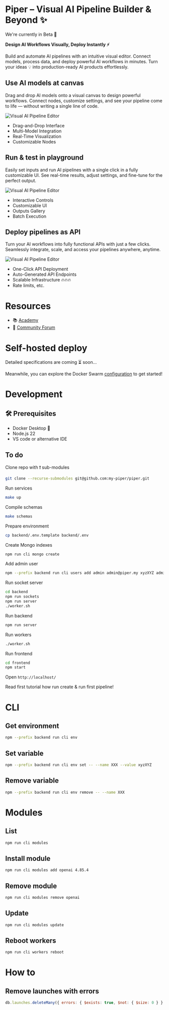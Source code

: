 # Piper – Visual AI Pipeline Builder & Beyond ✨

We're currently in Beta 🧪

**Design AI Workflows Visually, Deploy Instantly ⚡**

Build and automate AI pipelines with an intuitive visual editor.
Connect models, process data, and deploy powerful AI workflows in minutes.
Turn your ideas 💡 into production-ready AI products effortlessly.

## Use AI models at canvas

Drag and drop AI models onto a visual canvas to design powerful workflows. Connect nodes, customize settings, and see your pipeline come to life — without writing a single line of code.

![Visual AI Pipeline Editor](./assets/canvas.webp)

- Drag-and-Drop Interface
- Multi-Model Integration
- Real-Time Visualization
- Customizable Nodes

## Run & test in playground

Easily set inputs and run AI pipelines with a single click in a fully customizable UI. See real-time results, adjust settings, and fine-tune for the perfect output.

![Visual AI Pipeline Editor](./assets/playground.webp)

- Interactive Controls
- Customizable UI
- Outputs Gallery
- Batch Execution

## Deploy pipelines as API

Turn your AI workflows into fully functional APIs with just a few clicks. Seamlessly integrate, scale, and access your pipelines anywhere, anytime.

![Visual AI Pipeline Editor](./assets/api.webp)

- One-Click API Deployment
- Auto-Generated API Endpoints
- Scalable Infrastructure 🔥🔥🔥
- Rate limits, etc.

# Resources

- 📚 [Academy](https://huggingface.co/spaces/PiperMy/Academy)
- 👥 [Community Forum](https://github.com/my-piper/piper/discussions)

# Self-hosted deploy

Detailed specifications are coming ⏳ soon...

Meanwhile, you can explore the Docker Swarm [configuration](https://github.com/my-piper/piper-swarm) to get started!

# Development

## 🛠️ Prerequisites

- Docker Desktop 🐳
- Node.js 22
- VS code or alternative IDE

## To do

Clone repo with ❗️ sub-modules

```bash
git clone --recurse-submodules git@github.com:my-piper/piper.git
```

Run services

```bash
make up
```

Compile schemas

```bash
make schemas
```

Prepare environment

```bash
cp backend/.env.template backend/.env
```

Create Mongo indexes

```bash
npm run cli mongo create
```

Add admin user

```bash
npm --prefix backend run cli users add admin admin@piper.my xyzXYZ admin
```

Run socket server

```bash
cd backend
npm run sockets
npm run server
./worker.sh
```

Run backend

```bash
npm run server
```

Run workers

```bash
./worker.sh
```

Run frontend

```bash
cd frontend
npm start
```

Open `http://localhost/`

Read first tutorial how run create & run first pipeline!

# CLI

## Get environment

```bash
npm --prefix backend run cli env
```

## Set variable

```bash
npm --prefix backend run cli env set -- --name XXX --value xyzXYZ
```

## Remove variable

```bash
npm --prefix backend run cli env remove -- --name XXX
```

# Modules

## List

```bash
npm run cli modules
```

## Install module

```bash
npm run cli modules add openai 4.85.4
```

## Remove module

```bash
npm run cli modules remove openai
```

## Update

```bash
npm run cli modules update
```

## Reboot workers

```bash
npm run cli workers reboot
```

# How to

## Remove launches with errors

```js
db.launches.deleteMany({ errors: { $exists: true, $not: { $size: 0 } } });
```
